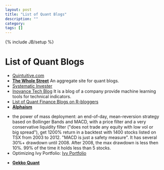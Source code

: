 ```yaml
---
layout: post
title: "List of Quant Blogs"
description: ""
category: 
tags: []
---
```

{% include JB/setup %}
# List of Quant Blogs

- [Quintuitive.com](http://www.quintuitive.com/)
- **[The Whole Street](http://www.thewholestreet.com/)** An aggregate site for quant blogs.
- [Systematic Invester](systematicinvestor.wordpress.com)
- [Inovance Tech Blog](https://www.inovancetech.com/blogtitles.html) It is a blog of a company provide machine learning tools for technical indicators.
- [List of Quant Finance Blogs on R-bloggers](www.r-bloggers.com/quant-finance-blogs)
- **[Alphaism](alphaism.wordpress.com)**
 + the power of mass deployment: an end-of-day, mean-reversion strategy based on Bollinger Bands and MACD, with a price filter and a very conservative liquidity filter ("does not trade any equity with low vol or big spread"), get 1200% return in a backtest with 1400 stocks listed on TSX from 2003 to 2012. "MACD is just a safety measure". It has several 30%+ drawdown until 2008. After 2008, the max drawdown is less then 10%. 99% of the time it holds less than 5 stocks.
 + Optimizing Ivy Portfolio: [Ivy Portfolio](systemtradersuccess.com/the-ivy-portfolio) 
- **[Gekko Quant](gekkoquant.com)**
